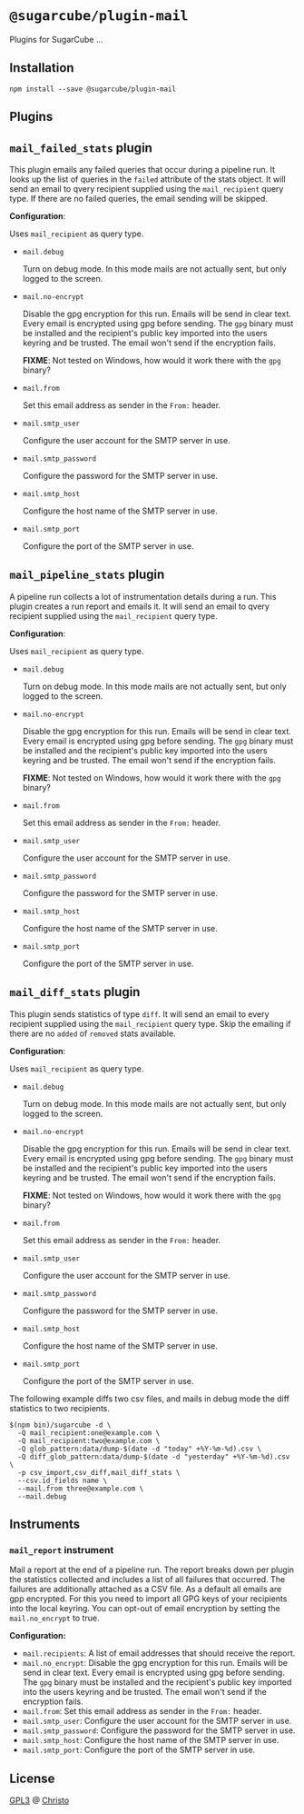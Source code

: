 # `@sugarcube/plugin-mail`

Plugins for SugarCube ...

## Installation

```
npm install --save @sugarcube/plugin-mail
```

## Plugins

## `mail_failed_stats` plugin

This plugin emails any failed queries that occur during a pipeline run. It looks up the list of queries in the `failed` attribute of the stats object. It will send an email to qvery recipient supplied using the `mail_recipient` query type. If there are no failed queries, the email sending will be skipped.

**Configuration**:

Uses `mail_recipient` as query type.

- `mail.debug`

  Turn on debug mode. In this mode mails are not actually sent, but only
  logged to the screen.

- `mail.no-encrypt`

  Disable the gpg encryption for this run. Emails will be send in clear text. Every email is encrypted using gpg before sending. The `gpg` binary must be installed and the recipient's public key imported into the users keyring and be trusted. The email won't send if the encryption fails.

  **FIXME**: Not tested on Windows, how would it work there with the `gpg` binary?

- `mail.from`

  Set this email address as sender in the `From:` header.

- `mail.smtp_user`

  Configure the user account for the SMTP server in use.

- `mail.smtp_password`

  Configure the password for the SMTP server in use.

- `mail.smtp_host`

  Configure the host name of the SMTP server in use.

- `mail.smtp_port`

  Configure the port of the SMTP server in use.

## `mail_pipeline_stats` plugin

A pipeline run collects a lot of instrumentation details during a run. This plugin creates a run report and emails it. It will send an email to qvery recipient supplied using the `mail_recipient` query type.

**Configuration**:

Uses `mail_recipient` as query type.

- `mail.debug`

  Turn on debug mode. In this mode mails are not actually sent, but only
  logged to the screen.

- `mail.no-encrypt`

  Disable the gpg encryption for this run. Emails will be send in clear text. Every email is encrypted using gpg before sending. The `gpg` binary must be installed and the recipient's public key imported into the users keyring and be trusted. The email won't send if the encryption fails.

  **FIXME**: Not tested on Windows, how would it work there with the `gpg` binary?

- `mail.from`

  Set this email address as sender in the `From:` header.

- `mail.smtp_user`

  Configure the user account for the SMTP server in use.

- `mail.smtp_password`

  Configure the password for the SMTP server in use.

- `mail.smtp_host`

  Configure the host name of the SMTP server in use.

- `mail.smtp_port`

  Configure the port of the SMTP server in use.

## `mail_diff_stats` plugin

This plugin sends statistics of type `diff`. It will send an email to every
recipient supplied using the `mail_recipient` query type. Skip the emailing if
there are no `added` of `removed` stats available.

**Configuration**:

Uses `mail_recipient` as query type.

- `mail.debug`

  Turn on debug mode. In this mode mails are not actually sent, but only
  logged to the screen.

- `mail.no-encrypt`

  Disable the gpg encryption for this run. Emails will be send in clear text. Every email is encrypted using gpg before sending. The `gpg` binary must be installed and the recipient's public key imported into the users keyring and be trusted. The email won't send if the encryption fails.

  **FIXME**: Not tested on Windows, how would it work there with the `gpg` binary?

- `mail.from`

  Set this email address as sender in the `From:` header.

- `mail.smtp_user`

  Configure the user account for the SMTP server in use.

- `mail.smtp_password`

  Configure the password for the SMTP server in use.

- `mail.smtp_host`

  Configure the host name of the SMTP server in use.

- `mail.smtp_port`

  Configure the port of the SMTP server in use.

The following example diffs two csv files, and mails in debug mode the diff
statistics to two recipients.

```
$(npm bin)/sugarcube -d \
  -Q mail_recipient:one@example.com \
  -Q mail_recipient:two@example.com \
  -Q glob_pattern:data/dump-$(date -d "today" +%Y-%m-%d).csv \
  -Q diff_glob_pattern:data/dump-$(date -d "yesterday" +%Y-%m-%d).csv \
  -p csv_import,csv_diff,mail_diff_stats \
  --csv.id_fields name \
  --mail.from three@example.com \
  --mail.debug
```

## Instruments

### `mail_report` instrument

Mail a report at the end of a pipeline run. The report breaks down per plugin the statistics collected and includes a list of all failures that occurred. The failures are additionally attached as a CSV file. As a default all emails are gpp encrypted. For this you need to import all GPG keys of your recipients into the local keyring. You can opt-out of email encryption by setting the `mail.no_encrypt` to true.

**Configuration:**

- `mail.recipients`: A list of email addresses that should receive the report.
- `mail.no_encrypt`: Disable the gpg encryption for this run. Emails will be send in clear text. Every email is encrypted using gpg before sending. The `gpg` binary must be installed and the recipient's public key imported into the users keyring and be trusted. The email won't send if the encryption fails.
- `mail.from`: Set this email address as sender in the `From:` header.
- `mail.smtp_user`: Configure the user account for the SMTP server in use.
- `mail.smtp_password`: Configure the password for the SMTP server in use.
- `mail.smtp_host`: Configure the host name of the SMTP server in use.
- `mail.smtp_port`: Configure the port of the SMTP server in use.

## License

[GPL3](./LICENSE) @ [Christo](christo@cryptodrunks.net)
